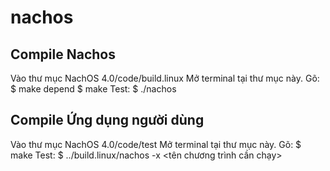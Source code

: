 # nachos
## Compile Nachos
Vào thư mục NachOS 4.0/code/build.linux
Mở terminal tại thư mục này.
Gõ:
$ make depend
$ make
Test:
$ ./nachos

## Compile Ứng dụng người dùng
Vào thư mục NachOS 4.0/code/test
Mở terminal tại thư mục này.
Gõ:
$ make
Test:
$ ../build.linux/nachos -x <tên chương trình cần chạy>
